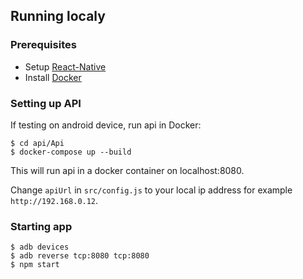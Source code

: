 ## Running localy
### Prerequisites
- Setup [React-Native](https://facebook.github.io/react-native/docs/getting-started.html)
- Install [Docker](https://www.docker.com/get-started)
### Setting up API
If testing on android device, run api in Docker:
```
$ cd api/Api
$ docker-compose up --build
```
This will run api in a docker container on localhost:8080.

Change `apiUrl` in `src/config.js` to your local ip address for example `http://192.168.0.12`.
### Starting app
```
$ adb devices
$ adb reverse tcp:8080 tcp:8080
$ npm start
```
